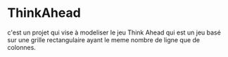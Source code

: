 # ThinkAhead
c'est un projet qui vise à modeliser le jeu Think Ahead qui est un jeu basé sur une grille rectangulaire ayant le meme nombre de ligne que de colonnes.
